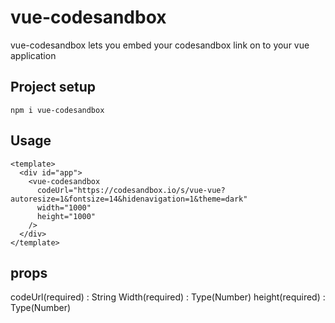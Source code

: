 # vue-codesandbox
vue-codesandbox lets you embed your codesandbox link on to your vue application

## Project setup
```
npm i vue-codesandbox
```
## Usage
```
<template>
  <div id="app">
    <vue-codesandbox
      codeUrl="https://codesandbox.io/s/vue-vue?autoresize=1&fontsize=14&hidenavigation=1&theme=dark"
      width="1000"
      height="1000"
    />
  </div>
</template>

```

## props
codeUrl(required) : String
Width(required) : Type(Number)
height(required) : Type(Number)
